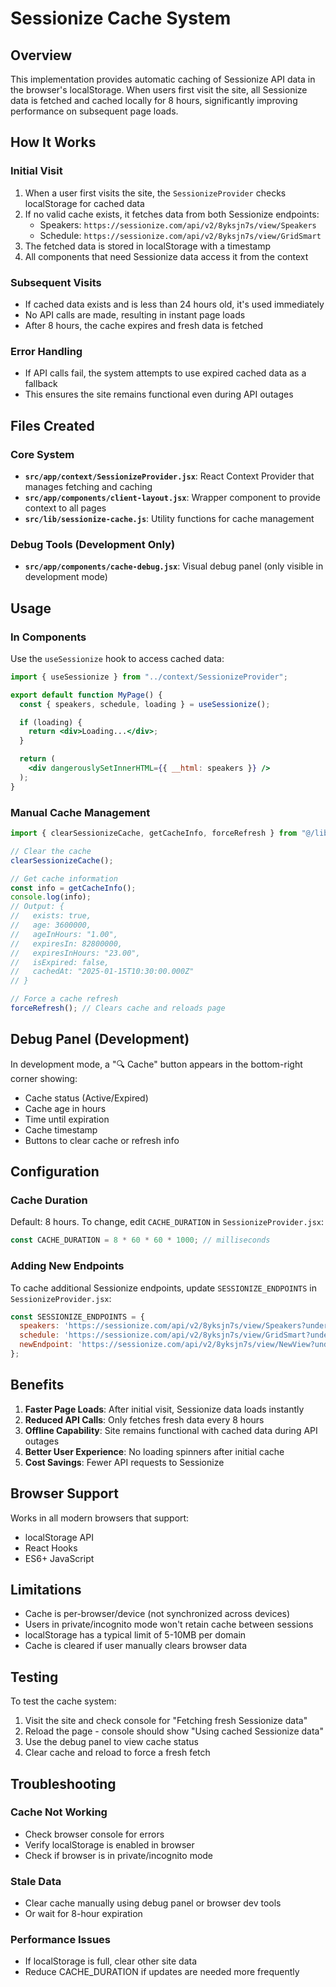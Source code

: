 # Sessionize Cache System

## Overview

This implementation provides automatic caching of Sessionize API data in the browser's localStorage. When users first visit the site, all Sessionize data is fetched and cached locally for 8 hours, significantly improving performance on subsequent page loads.

## How It Works

### Initial Visit
1. When a user first visits the site, the `SessionizeProvider` checks localStorage for cached data
2. If no valid cache exists, it fetches data from both Sessionize endpoints:
   - Speakers: `https://sessionize.com/api/v2/8yksjn7s/view/Speakers`
   - Schedule: `https://sessionize.com/api/v2/8yksjn7s/view/GridSmart`
3. The fetched data is stored in localStorage with a timestamp
4. All components that need Sessionize data access it from the context

### Subsequent Visits
- If cached data exists and is less than 24 hours old, it's used immediately
- No API calls are made, resulting in instant page loads
- After 8 hours, the cache expires and fresh data is fetched

### Error Handling
- If API calls fail, the system attempts to use expired cached data as a fallback
- This ensures the site remains functional even during API outages

## Files Created

### Core System
- **`src/app/context/SessionizeProvider.jsx`**: React Context Provider that manages fetching and caching
- **`src/app/components/client-layout.jsx`**: Wrapper component to provide context to all pages
- **`src/lib/sessionize-cache.js`**: Utility functions for cache management

### Debug Tools (Development Only)
- **`src/app/components/cache-debug.jsx`**: Visual debug panel (only visible in development mode)

## Usage

### In Components
Use the `useSessionize` hook to access cached data:

```jsx
import { useSessionize } from "../context/SessionizeProvider";

export default function MyPage() {
  const { speakers, schedule, loading } = useSessionize();

  if (loading) {
    return <div>Loading...</div>;
  }

  return (
    <div dangerouslySetInnerHTML={{ __html: speakers }} />
  );
}
```

### Manual Cache Management

```javascript
import { clearSessionizeCache, getCacheInfo, forceRefresh } from "@/lib/sessionize-cache";

// Clear the cache
clearSessionizeCache();

// Get cache information
const info = getCacheInfo();
console.log(info);
// Output: {
//   exists: true,
//   age: 3600000,
//   ageInHours: "1.00",
//   expiresIn: 82800000,
//   expiresInHours: "23.00",
//   isExpired: false,
//   cachedAt: "2025-01-15T10:30:00.000Z"
// }

// Force a cache refresh
forceRefresh(); // Clears cache and reloads page
```

## Debug Panel (Development)

In development mode, a "🔍 Cache" button appears in the bottom-right corner showing:
- Cache status (Active/Expired)
- Cache age in hours
- Time until expiration
- Cache timestamp
- Buttons to clear cache or refresh info

## Configuration

### Cache Duration
Default: 8 hours. To change, edit `CACHE_DURATION` in `SessionizeProvider.jsx`:

```javascript
const CACHE_DURATION = 8 * 60 * 60 * 1000; // milliseconds
```

### Adding New Endpoints
To cache additional Sessionize endpoints, update `SESSIONIZE_ENDPOINTS` in `SessionizeProvider.jsx`:

```javascript
const SESSIONIZE_ENDPOINTS = {
  speakers: 'https://sessionize.com/api/v2/8yksjn7s/view/Speakers?under=True',
  schedule: 'https://sessionize.com/api/v2/8yksjn7s/view/GridSmart?under=True',
  newEndpoint: 'https://sessionize.com/api/v2/8yksjn7s/view/NewView?under=True',
};
```

## Benefits

1. **Faster Page Loads**: After initial visit, Sessionize data loads instantly
2. **Reduced API Calls**: Only fetches fresh data every 8 hours
3. **Offline Capability**: Site remains functional with cached data during API outages
4. **Better User Experience**: No loading spinners after initial cache
5. **Cost Savings**: Fewer API requests to Sessionize

## Browser Support

Works in all modern browsers that support:
- localStorage API
- React Hooks
- ES6+ JavaScript

## Limitations

- Cache is per-browser/device (not synchronized across devices)
- Users in private/incognito mode won't retain cache between sessions
- localStorage has a typical limit of 5-10MB per domain
- Cache is cleared if user manually clears browser data

## Testing

To test the cache system:

1. Visit the site and check console for "Fetching fresh Sessionize data"
2. Reload the page - console should show "Using cached Sessionize data"
3. Use the debug panel to view cache status
4. Clear cache and reload to force a fresh fetch

## Troubleshooting

### Cache Not Working
- Check browser console for errors
- Verify localStorage is enabled in browser
- Check if browser is in private/incognito mode

### Stale Data
- Clear cache manually using debug panel or browser dev tools
- Or wait for 8-hour expiration

### Performance Issues
- If localStorage is full, clear other site data
- Reduce CACHE_DURATION if updates are needed more frequently

